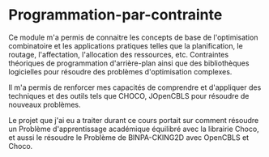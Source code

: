 # Programmation-par-contrainte

Ce module m'a permis de connaitre les concepts de base de l'optimisation combinatoire et les applications  pratiques  telles  que  la  planification,  le routage,  l'affectation,  l'allocation  des ressources,  etc.   Contraintes  théoriques  de  programmation  d'arrière-plan  ainsi  que  des bibliothèques logicielles pour résoudre des problèmes d'optimisation complexes.

Il m'a permis de renforcer mes capacités de comprendre et d'appliquer des techniques et des outils tels que CHOCO, JOpenCBLS pour résoudre de nouveaux problèmes.

Le projet que j'ai eu a traiter durant ce cours portait sur comment résoudre un Problème d'apprentissage académique
équilibré avec la librairie Choco, et aussi le résoudre le Problème de BINPA-CKING2D avec OpenCBLS et Choco.
